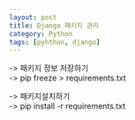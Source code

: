 ```yaml
---
layout: post
title: Django 패키지 관리
category: Python
tags: [pyhthon, django]
---
```

-> 패키지 정보 저장하기  
-> pip freeze > requirements.txt  
  
-> 패키지설치하기  
-> pip install -r requirements.txt  
